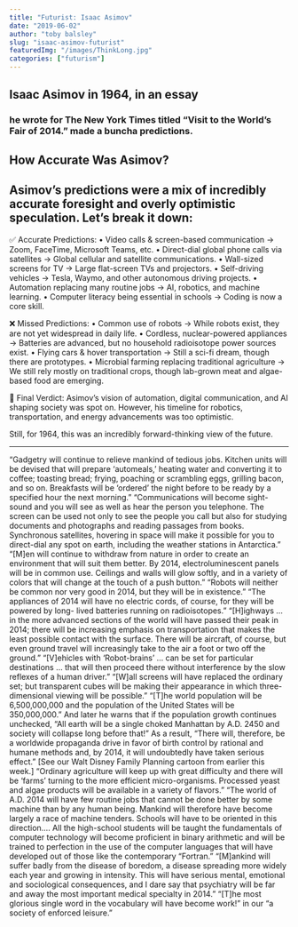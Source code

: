 ```yaml
---
title: "Futurist: Isaac Asimov"
date: "2019-06-02"
author: "toby balsley" 
slug: "isaac-asimov-futurist"
featuredImg: "/images/ThinkLong.jpg"
categories: ["futurism"]
---
```



## Isaac Asimov in 1964, in an essay 
### he wrote for The New York Times titled “Visit to the World’s Fair of 2014.” made a buncha predictions.

## How Accurate Was Asimov?

## Asimov’s predictions were a mix of incredibly accurate foresight and overly optimistic speculation. Let’s break it down:

✅ Accurate Predictions:
	•	Video calls & screen-based communication → Zoom, FaceTime, Microsoft Teams, etc.
	•	Direct-dial global phone calls via satellites → Global cellular and satellite communications.
	•	Wall-sized screens for TV → Large flat-screen TVs and projectors.
	•	Self-driving vehicles → Tesla, Waymo, and other autonomous driving projects.
	•	Automation replacing many routine jobs → AI, robotics, and machine learning.
	•	Computer literacy being essential in schools → Coding is now a core skill.

❌ Missed Predictions:
	•	Common use of robots → While robots exist, they are not yet widespread in daily life.
	•	Cordless, nuclear-powered appliances → Batteries are advanced, but no household radioisotope power sources exist.
	•	Flying cars & hover transportation → Still a sci-fi dream, though there are prototypes.
	•	Microbial farming replacing traditional agriculture → We still rely mostly on traditional crops, though lab-grown meat and algae-based food are emerging.

🧠 Final Verdict:
Asimov’s vision of automation, digital communication, and AI shaping society was spot on. However, his timeline for robotics, transportation, and energy advancements was too optimistic.

Still, for 1964, this was an incredibly forward-thinking view of the future.



-----------
“Gadgetry will continue to relieve mankind of tedious jobs. Kitchen units will be devised that will prepare ‘automeals,’ heating water and converting it to coffee; toasting bread; frying, poaching or scrambling eggs, grilling bacon, and so on. Breakfasts will be ‘ordered’ the night before to be ready by a specified hour the next morning.”
“Communications will become sight-sound and you will see as well as hear the person you telephone. The screen can be used not only to see the people you call but also for studying documents and photographs and reading passages from books. Synchronous satellites, hovering in space will make it possible for you to direct-dial any spot on earth, including the weather stations in Antarctica.”
“[M]en will continue to withdraw from nature in order to create an environment that will suit them better. By 2014, electroluminescent panels will be in common use. Ceilings and walls will glow softly, and in a variety of colors that will change at the touch of a push button.”
“Robots will neither be common nor very good in 2014, but they will be in existence.”
“The appliances of 2014 will have no electric cords, of course, for they will be powered by long- lived batteries running on radioisotopes.”
“[H]ighways … in the more advanced sections of the world will have passed their peak in 2014; there will be increasing emphasis on transportation that makes the least possible contact with the surface. There will be aircraft, of course, but even ground travel will increasingly take to the air a foot or two off the ground.”
“[V]ehicles with ‘Robot-brains’ … can be set for particular destinations … that will then proceed there without interference by the slow reflexes of a human driver.”
“[W]all screens will have replaced the ordinary set; but transparent cubes will be making their appearance in which three-dimensional viewing will be possible.”
“[T]he world population will be 6,500,000,000 and the population of the United States will be 350,000,000.” And later he warns that if the population growth continues unchecked, “All earth will be a single choked Manhattan by A.D. 2450 and society will collapse long before that!” As a result, “There will, therefore, be a worldwide propaganda drive in favor of birth control by rational and humane methods and, by 2014, it will undoubtedly have taken serious effect.” [See our Walt Disney Family Planning cartoon from earlier this week.]
“Ordinary agriculture will keep up with great difficulty and there will be ‘farms’ turning to the more efficient micro-organisms. Processed yeast and algae products will be available in a variety of flavors.”
“The world of A.D. 2014 will have few routine jobs that cannot be done better by some machine than by any human being. Mankind will therefore have become largely a race of machine tenders. Schools will have to be oriented in this direction.… All the high-school students will be taught the fundamentals of computer technology will become proficient in binary arithmetic and will be trained to perfection in the use of the computer languages that will have developed out of those like the contemporary “Fortran.”
“[M]ankind will suffer badly from the disease of boredom, a disease spreading more widely each year and growing in intensity. This will have serious mental, emotional and sociological consequences, and I dare say that psychiatry will be far and away the most important medical specialty in 2014.”
 “[T]he most glorious single word in the vocabulary will have become work!” in our “a society of enforced leisure.”